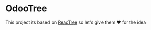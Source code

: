 # OdooTree
This project its based on [ReacTree](https://github.com/oslabs-beta/ReacTree) so let's give them ❤️ for the idea

